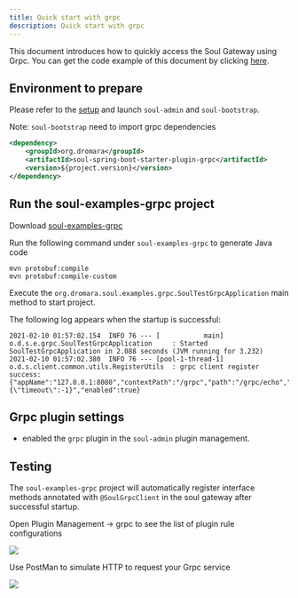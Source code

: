```yaml
---
title: Quick start with grpc
description: Quick start with grpc
---
```


This document introduces how to quickly access the Soul Gateway using Grpc. You can get the code example of this document by clicking [here](https://github.com/dromara/soul/tree/2.3.0/soul-examples/soul-examples-grpc).

## Environment to prepare

Please refer to the [setup](../users-guide/soul-set-up) and launch `soul-admin` and `soul-bootstrap`.

Note: `soul-bootstrap` need to import grpc dependencies
```xml
<dependency>
    <groupId>org.dromara</groupId>
    <artifactId>soul-spring-boot-starter-plugin-grpc</artifactId>
    <version>${project.version}</version>
</dependency>
```

## Run the soul-examples-grpc project

Download [soul-examples-grpc](https://github.com/dromara/soul/tree/2.3.0/soul-examples/soul-examples-grpc)

Run the following command under `soul-examples-grpc` to generate Java code
```shell
mvn protobuf:compile 
mvn protobuf:compile-custom 
```

Execute the `org.dromara.soul.examples.grpc.SoulTestGrpcApplication` main method to start project.

The following log appears when the startup is successful:
```shell
2021-02-10 01:57:02.154  INFO 76 --- [           main] o.d.s.e.grpc.SoulTestGrpcApplication     : Started SoulTestGrpcApplication in 2.088 seconds (JVM running for 3.232)
2021-02-10 01:57:02.380  INFO 76 --- [pool-1-thread-1] o.d.s.client.common.utils.RegisterUtils  : grpc client register success: {"appName":"127.0.0.1:8080","contextPath":"/grpc","path":"/grpc/echo","pathDesc":"","rpcType":"grpc","serviceName":"echo.EchoService","methodName":"echo","ruleName":"/grpc/echo","parameterTypes":"echo.EchoRequest,io.grpc.stub.StreamObserver","rpcExt":"{\"timeout\":-1}","enabled":true} 
```

## Grpc plugin settings

* enabled the `grpc` plugin in the `soul-admin` plugin management.

## Testing

The `soul-examples-grpc` project will automatically register interface methods annotated with `@SoulGrpcClient` in the soul gateway after successful startup.

Open Plugin Management -> grpc to see the list of plugin rule configurations

![](/img/soul/quick-start/grpc/rule-list.png)

Use PostMan to simulate HTTP to request your Grpc service

![](/img/soul/quick-start/grpc/postman-test.png)
